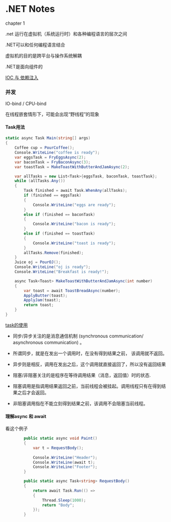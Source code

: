 # .NET Notes

chapter 1

.net 运行在虚拟机（系统运行时）和各种编程语言的层次之间

.NET可以和任何编程语言结合

虚拟机的目的是跨平台与操作系统解耦

.NET是面向组件的





[IOC 与 依赖注入](https://www.cnblogs.com/GuZhenYin/p/8297145.html)

### 并发

IO-bind / CPU-bind

在线程嵌套情形下，可能会出现“野线程”的现象

#### Task用法

```c#
static async Task Main(string[] args)
{
    Coffee cup = PourCoffee();
    Console.WriteLine("coffee is ready");
    var eggsTask = FryEggsAsync(2);
    var baconTask = FryBaconAsync(3);
    var toastTask = MakeToastWithButterAndJamAsync(2);

    var allTasks = new List<Task>{eggsTask, baconTask, toastTask};
    while (allTasks.Any())
    {
        Task finished = await Task.WhenAny(allTasks);
        if (finished == eggsTask)
        {
            Console.WriteLine("eggs are ready");
        }
        else if (finished == baconTask)
        {
            Console.WriteLine("bacon is ready");
        }
        else if (finished == toastTask)
        {
            Console.WriteLine("toast is ready");
        }
        allTasks.Remove(finished);
    }
    Juice oj = PourOJ();
    Console.WriteLine("oj is ready");
    Console.WriteLine("Breakfast is ready!");

    async Task<Toast> MakeToastWithButterAndJamAsync(int number)
    {
        var toast = await ToastBreadAsync(number);
        ApplyButter(toast);
        ApplyJam(toast);
        return toast;
    }
}
```

[task的使用](https://blog.csdn.net/num197/article/details/80320819)

- 同步/异步关注的是消息通信机制 (synchronous communication/ asynchronous communication) 。
- 所谓同步，就是在发出一个调用时，在没有得到结果之前， 该调用就不返回。
- 异步则是相反，调用在发出之后，这个调用就直接返回了，所以没有返回结果

- 阻塞/非阻塞关注的是程序在等待调用结果（消息，返回值）时的状态.
- 阻塞调用是指调用结果返回之前，当前线程会被挂起。调用线程只有在得到结果之后才会返回。
- 非阻塞调用指在不能立刻得到结果之前，该调用不会阻塞当前线程。



#### 理解async 和 await

看这个例子

```c#
        public static async void Paint()
        {
            var t = RequestBody();
            
            Console.WriteLine("Header");
            Console.WriteLine(await t);
            Console.WriteLine("Footer");
        }

        public static async Task<string> RequestBody()
        {
            return await Task.Run(() =>
            {
                Thread.Sleep(1000);
                return "Body";
            });
        }
```

